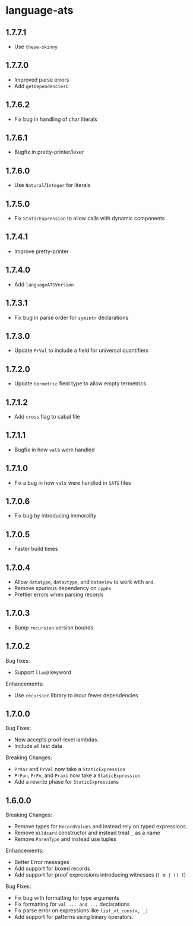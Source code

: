# language-ats

## 1.7.7.1

  * Use `these-skinny`

## 1.7.7.0

  * Improved parse errors
  * Add `getDependenciesC`

## 1.7.6.2

  * Fix bug in handling of char literals

## 1.7.6.1

  * Bugfix in pretty-printer/lexer

## 1.7.6.0

  * Use `Natural`/`Integer` for literals

## 1.7.5.0

  * Fix `StaticExpression` to allow calls with dynamic components

## 1.7.4.1

  * Improve pretty-printer

## 1.7.4.0

  * Add `languageATSVersion`

## 1.7.3.1

  * Fix bug in parse order for `symintr` declarations

## 1.7.3.0

  * Update `PrVal` to include a field for universal quantifiers

## 1.7.2.0

  * Update `termetric` field type to allow empty termetrics

## 1.7.1.2

  * Add `cross` flag to cabal file

## 1.7.1.1

  * Bugfix in how `val`s were handled

## 1.7.1.0

  * Fix a bug in how `val`s were handled in `SATS` files

## 1.7.0.6

  * Fix bug by introducing immorality

## 1.7.0.5

  * Faster build times

## 1.7.0.4

  * Allow `datatype`, `datavtype`, and `dataview` to work with `and`.
  * Remove spurious dependency on `cpphs`
  * Prettier errors when parsing records

## 1.7.0.3

  * Bump `recursion` version bounds

## 1.7.0.2

Bug fixes:

  * Support `llam@` keyword

Enhancements:

  * Use `recursion` library to incur fewer dependencies

## 1.7.0.0

Bug Fixes:

  * Now accepts proof-level lambdas.
  * Include all test data

Breaking Changes:

  * `PrVar` and `PrVal` now take a `StaticExpression`
  * `PrFun`, `PrFn`, and `Praxi` now take a `StaticExpression`
  * Add a rewrite phase for `StaticExpression`s

## 1.6.0.0

Breaking Changes:

  * Remove types for `RecordValues` and instead rely on typed expressions.
  * Remove `Wildcard` constructor and instead treat `_` as a name
  * Remove `ParenType` and instead use tuples

Enhancements:

  * Better Error messages
  * Add support for boxed records
  * Add support for proof expressions introducing witnesses (`[ m | () ]`)

Bug Fixes:

  * Fix bug with formatting for type arguments
  * Fix formatting for `val ... and ...` declarations
  * Fix parse error on expressions like `list_vt_cons(x, _)`
  * Add support for patterns using binary operators.
